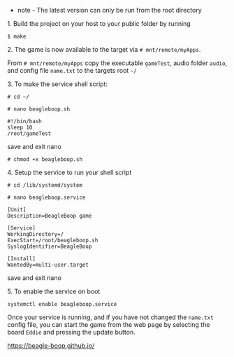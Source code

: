 - note - The latest version can only be run from the root directory

<span>1</span>. Build the project on your host to your public folder by running 

`$ make`

<span>2</span>. The game is now available to the target via `# mnt/remote/myApps`. 

From `# mnt/remote/myApps` copy the executable `gameTest`, audio folder `audio`, and config file `name.txt` to the targets root `~/`


<span>3</span>. To make the service shell script:

`# cd ~/`

`# nano beagleboop.sh`

```
#!/bin/bash
sleep 10
/root/gameTest
```

save and exit nano

`# chmod +x beagleboop.sh`

<span>4</span>. Setup the service to run your shell script

`# cd /lib/systemd/system`

`# nano beagleboop.service`

```
[Unit]
Description=BeagleBoop game

[Service]
WorkingDirectory=/
ExecStart=/root/beagleboop.sh
SyslogIdentifier=BeagleBoop

[Install]
WantedBy=multi-user.target
```

save and exit nano

<span>5</span>. To enable the service on boot

`systemctl enable beagleboop.service`

Once your service is running, and if you have not changed the `name.txt` config file, you can start the game from the web page by selecting the board `Eddie` and pressing the update button.

https://beagle-boop.github.io/

